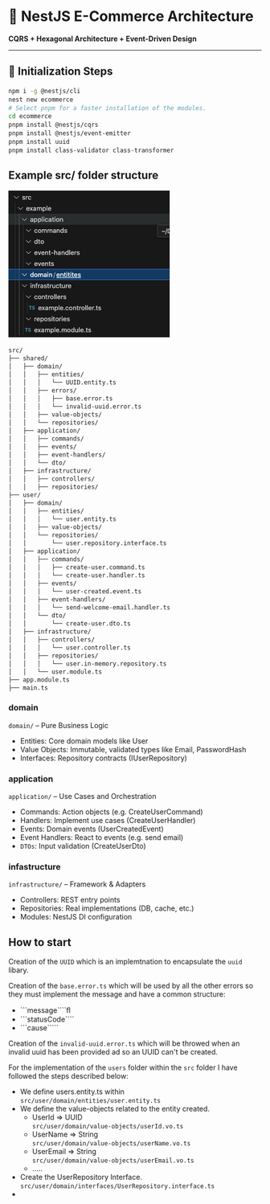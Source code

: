 # 🧱 NestJS E-Commerce Architecture  
**CQRS + Hexagonal Architecture + Event-Driven Design**

---

## 🚀 Initialization Steps

```bash
npm i -g @nestjs/cli
nest new ecommerce
# Select pnpm for a faster installation of the modules.
cd ecommerce
pnpm install @nestjs/cqrs
pnpm install @nestjs/event-emitter
pnpm install uuid
pnpm install class-validator class-transformer
```
## Example src/ folder structure
![alt text](image.png)
```
src/
├── shared/
│   ├── domain/
│   │   ├── entities/
│   │   │   └── UUID.entity.ts
│   │   ├── errors/
│   │   │   ├── base.error.ts
│   │   │   └── invalid-uuid.error.ts
│   │   ├── value-objects/
│   │   └── repositories/
│   ├── application/
│   │   ├── commands/
│   │   ├── events/
│   │   ├── event-handlers/
│   │   └── dto/
│   ├── infrastructure/
│   │   ├── controllers/
│   │   ├── repositories/
├── user/
│   ├── domain/
│   │   ├── entities/
│   │   │   └── user.entity.ts
│   │   ├── value-objects/
│   │   └── repositories/
│   │       └── user.repository.interface.ts
│   ├── application/
│   │   ├── commands/
│   │   │   ├── create-user.command.ts
│   │   │   └── create-user.handler.ts
│   │   ├── events/
│   │   │   └── user-created.event.ts
│   │   ├── event-handlers/
│   │   │   └── send-welcome-email.handler.ts
│   │   └── dto/
│   │       └── create-user.dto.ts
│   ├── infrastructure/
│   │   ├── controllers/
│   │   │   └── user.controller.ts
│   │   ├── repositories/
│   │   │   └── user.in-memory.repository.ts
│   │   └── user.module.ts
├── app.module.ts
├── main.ts
```
### domain
```domain/``` – Pure Business Logic
- Entities: Core domain models like User
- Value Objects: Immutable, validated types like Email, PasswordHash
- Interfaces: Repository contracts (IUserRepository)

### application
```application/``` – Use Cases and Orchestration
- Commands: Action objects (e.g. CreateUserCommand)
- Handlers: Implement use cases (CreateUserHandler)
- Events: Domain events (UserCreatedEvent)
- Event Handlers: React to events (e.g. send email)
- ```DTOs```: Input validation (CreateUserDto)
### infastructure
```infrastructure/``` – Framework & Adapters
- Controllers: REST entry points
- Repositories: Real implementations (DB, cache, etc.)
- Modules: NestJS DI configuration

## How to start 
Creation of the ```UUID``` which is an implemtnation to encapsulate the ```uuid``` libary.

Creation of the ```base.error.ts``` which will be used by all the other errors so they must implement the message and have a common structure:
- ```message````ﬂ
- ```statusCode````
- ```cause`````

Creation of the ```invalid-uuid.error.ts``` which will be throwed when an invalid uuid has been provided ad so an UUID can't be created.

For the implementation of the ```users``` folder within the ```src``` folder I have followed the steps described below:
- We define users.entity.ts within ```src/user/domain/entities/user.entity.ts```
- We define the value-objects related to the entity created.
  - UserId => UUID \
  ```src/user/domain/value-objects/userId.vo.ts```
  - UserName => String \
  ```src/user/domain/value-objects/userName.vo.ts```
  - UserEmail => String \
  ```src/user/domain/value-objects/userEmail.vo.ts```
  - .....
- Create the UserRepository Interface. \
 ```src/user/domain/interfaces/UserRepository.interface.ts```
- 